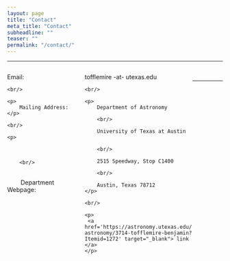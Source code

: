 ```yaml
---
layout: page
title: "Contact"
meta_title: "Contact"
subheadline: ""
teaser: ""
permalink: "/contact/"
---
```

<hr>

<div style='float:left; width:30%'>
    <p>
        Email:
    </p>
    
    <br/>
    
    <p>
        Mailing Address:
    </p>
    
    <br/>
    
    <p>
        <br/>
        
        <br/>
        
        <br/>
        
        Department Webpage:
    </p>
</div>

<div style='float:left; width:50%; margin-left:30px'>
    <p>
        tofflemire -at- utexas.edu
    </p>
    
    <br/>
    
    <p>
        Department of Astronomy
        
        <br/>
        
        University of Texas at Austin
        
        
        <br/>
        
        2515 Speedway, Stop C1400
        
        <br/>
        
        Austin, Texas 78712
    </p>
    
    <br/>
    
    <p>
     <a href='https://astronomy.utexas.edu/component/cobalt/item/11-astronomy/3714-tofflemire-benjamin?Itemid=1272' target="_blank"> link </a>
    </p>
</div>

<br/>

<hr>

